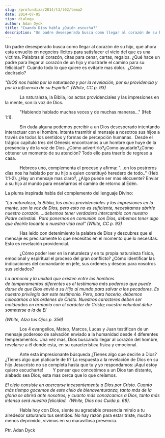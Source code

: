 ```yaml
---
slug: /profundiza/2014/t3/l02/tema2
date: 2014-07-05
tipo: dialoga
author: Adan Dyck
title: "Cuando Dios habla ¿Quién escucha?"
description: "Un padre desesperado busca como llegar al corazón de su hijo, que ahora esta  envuelto en negocios ilícitos para satisfacer el vicio del que es una victima.  Palabras al corazón, citas para cenar, cartas, regalos. ¿Qué hace un padre para  llegar al corazón de un hijo y mostrar..."
---
```


Un padre desesperado busca como llegar al corazón de su hijo, que ahora esta envuelto en negocios ilícitos para satisfacer el vicio del que es una victima. Palabras al corazón, citas para cenar, cartas, regalos. ¿Qué hace un padre para llegar al corazón de un hijo y mostrarle el camino para su felicidad?  Cuándo todo lo que quiere es evitarle mas dolor.  ¿Cómo decírselo?

_"DIOS nos habla por la naturaleza y por la revelación, por su providencia y por la influencia de su Espíritu". (White, CC p. 93)_

            La naturaleza, la Biblia, los actos providenciales y las impresiones en la mente, son la voz de Dios.

            "Habiendo hablado muchas veces y de muchas maneras…" (Heb 1:1).

            Sin duda alguna podemos percibir a un Dios desesperado intentando interactuar con el hombre. Intenta trasmitir el mensaje a nosotros sus hijos a través de todos los sentidos y formas de percepción humanas.  Desde el trágico capitulo tres del Génesis encontramos a un hombre que huye de la presencia y de la voz de Dios. ¿Cómo advertirlo?¿Como ayudarle?¿Cómo obtener un momento de su atención? Todo ello para traerlo de regreso a casa.

            Hebreos uno, complementa el proceso y afirma: "…en los postreros días nos ha hablado por su hijo a quien constituyó heredero de todo.." (Heb 1:1-2). ¿Hay un mensaje mas claro?, ¿Algo puede ser mas elocuente? Enviar a su hijo al mundo para enseñarnos el camino de retorno al Edén.

La pluma inspirada habla del complemento del lenguaje Divino:

_"La naturaleza, la Biblia, los actos providenciales y las impresiones en la mente, son la voz de Dios, pero esto no es suficiente, necesitamos abrirle nuestro corazón. …debemos tener verdadero intercambio con nuestro Padre celestial.  Para ponernos en comunión con Dios, debemos tener algo que decirle tocante a nuestra vida real" (White, CC p. 93)_

            Has leído con detenimiento la palabra de Dios y descubres que el mensaje es precisamente lo que necesitas en el momento que lo necesitas. Esto es revelación providencial.

            ¿Cómo poder leer en la naturaleza y en tu propia naturaleza física,  emocional y espiritual el proceso del gran conflicto? ¿Cómo identificar las indicaciones del comandante en jefe, sus ordenes y deseos para nosotros sus soldados?

_La armonía y la unidad que existen entre los hombres de temperamentos diferentes es el testimonio más poderoso que puede darse de que Dios envió a su Hijo al mundo para salvar a los pecadores. Es nuestro privilegio dar este testimonio. Pero, para hacerlo, debemos colocarnos a las órdenes de Cristo. Nuestros caracteres deben ser moldeados en armonía con el carácter de Cristo; nuestra voluntad debe someterse a la de El_

_(White, Alza tus Ojos p. 356)_

            Los 4 evangelios, Mateo, Marcos, Lucas y Juan testifican de un mensaje poderoso de salvación enviado a la humanidad desde 4 diferentes temperamentos. Una vez mas, Dios buscando llegar al corazón del hombre, revelarse a él donde esta, en su característica física y emocional.

            Ante esta impresionante búsqueda ¿Tienes algo que decirle a Dios? ¿Tienes algo que platicarle de ti? La respuesta a la revelación de Dios en su hijo Jesucristo no se completa hasta que tu y yo respondamos: ¡Aquí estoy quiero escucharte!        Y pensar que concebimos a un Dios tan distante, alabado sea Dios, esta mas cerca que lo que creíamos.

_El cielo consiste en acercarse incesantemente a Dios por Cristo. Cuanto más tiempo gocemos de este cielo de bienaventuranza, tanto más de la gloria se abrirá ante nosotros; y cuanto más conozcamos a Dios, tanto más intensa será nuestra felicidad.  (White, Dios nos Cuida p. 68)._

            Habla hoy con Dios, siente su agradable presencia míralo a tu alrededor saturando tus sentidos. No hay razón para estar triste, mucho menos deprimido, vivimos en su maravillosa presencia.

Ptr. Adan Dyck
